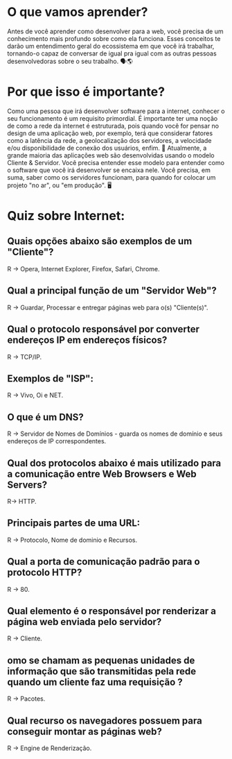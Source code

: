 # O que vamos aprender?

Antes de você aprender como desenvolver para a web, você precisa de um conhecimento mais profundo sobre como ela funciona.
Esses conceitos te darão um entendimento geral do ecossistema em que você irá trabalhar, tornando-o capaz de conversar de igual pra igual com as outras pessoas desenvolvedoras sobre o seu trabalho. 🗣🌎


# Por que isso é importante?

Como uma pessoa que irá desenvolver software para a internet, conhecer o seu funcionamento é um requisito primordial.
É importante ter uma noção de como a rede da internet é estruturada, pois quando você for pensar no design de uma aplicação web, por exemplo, terá que considerar fatores como a latência da rede, a geolocalização dos servidores, a velocidade e/ou disponibilidade de conexão dos usuários, enfim. 🔮
Atualmente, a grande maioria das aplicações web são desenvolvidas usando o modelo Cliente & Servidor. Você precisa entender esse modelo para entender como o software que você irá desenvolver se encaixa nele. Você precisa, em suma, saber como os servidores funcionam, para quando for colocar um projeto "no ar", ou "em produção". 🖥

# Quiz sobre Internet:

## Quais opções abaixo são exemplos de um "Cliente"?
R -> Opera, Internet Explorer, Firefox, Safari, Chrome.

## Qual a principal função de um "Servidor Web"?
R -> Guardar, Processar e entregar páginas web para o(s) "Cliente(s)".

## Qual o protocolo responsável por converter endereços IP em endereços físicos?
R -> TCP/IP.

## Exemplos de "ISP":
R -> Vivo, Oi e NET.

## O que é um DNS?
R -> Servidor de Nomes de Domínios - guarda os nomes de domínio e seus endereços de IP correspondentes.

## Qual dos protocolos abaixo é mais utilizado para a comunicação entre Web Browsers e Web Servers?
R-> HTTP.

## Principais partes de uma URL:
R -> Protocolo, Nome de dominio e Recursos.

## Qual a porta de comunicação padrão para o protocolo HTTP?
R -> 80.

## Qual elemento é o responsável por renderizar a página web enviada pelo servidor?
R -> Cliente.

## omo se chamam as pequenas unidades de informação que são transmitidas pela rede quando um cliente faz uma requisição ?
R -> Pacotes.

## Qual recurso os navegadores possuem para  conseguir montar as páginas web?
R -> Engine de Renderização.
